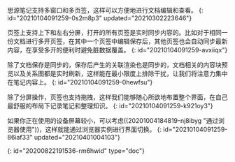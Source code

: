 思源笔记支持多窗口和多页签，这样可以方便地进行文档编辑和查看。
{: id="20210104091259-0s2m8p3" updated="20210302223646"}

页签上支持上下和左右分屏，打开的所有页签是实时同步内容的。比如对于相同一份文档进行多开页签，在其中一个页签中编辑保存后，其他页签也会自动同步最新内容，在享受多开的便利时避免脏数据覆盖。
{: id="20210104091259-avxiiqx"}

除了文档保存是同步的，保存后产生的关联渲染也是同步的，文档相关的内容块预览以及关系图都是实时刷新，这样能在最小限度上排除干扰，让我们将注意力集中在笔记内容上。
{: id="20210104091259-0hewfsu"}

除了分屏操作，页签也支持拖拽，这样我们能够随心所欲地布置整个界面，在自己最舒服的布局下记录笔记和整理知识。
{: id="20210104091259-k921oy3"}

如果你正在使用的设备屏幕较小，可以考虑((20201004184819-nj8ibyg "通过浏览器使用"))，这样就能通过浏览器实例进行界面切换。
{: id="20210104091259-86iaf33" updated="20210401004103"}


{: id="20200822191536-rm6hwid" type="doc"}
